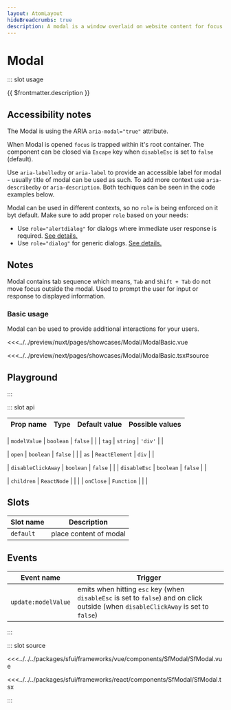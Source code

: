 ```yaml
---
layout: AtomLayout
hideBreadcrumbs: true
description: A modal is a window overlaid on website content for focus on primary action that requires user interaction. That is, users cannot interact with the content outside.
---
```

# Modal

::: slot usage

{{ $frontmatter.description }}

## Accessibility notes

The Modal is using the ARIA `aria-modal="true"` attribute.

When Modal is opened `focus` is trapped within it's root container. The component can be closed via `Escape` key when `disableEsc` is set to `false` (default).

Use `aria-labelledby` or `aria-label` to provide an accessible label for modal - usually title of modal can be used as such. To add more context use `aria-describedby` or `aria-description`. Both techiques can be seen in the code examples below.

Modal can be used in different contexts, so no `role` is being enforced on it byt default. Make sure to add proper `role` based on your needs:

- Use `role="alertdialog"` for dialogs where immediate user response is required. [See details.](https://developer.mozilla.org/en-US/docs/Web/Accessibility/ARIA/Roles/alertdialog_role)
- Use `role="dialog"` for generic dialogs. [See details.](https://developer.mozilla.org/en-US/docs/Web/Accessibility/ARIA/Roles/dialog_role)

## Notes

Modal contains tab sequence which means, `Tab` and `Shift + Tab` do not move focus outside the modal. Used to prompt the user for input or response to displayed information.

### Basic usage

Modal can be used to provide additional interactions for your users.

<Showcase showcase-name="Modal/ModalBasic" style="min-height:400px">

<!-- vue -->
<<<../../preview/nuxt/pages/showcases/Modal/ModalBasic.vue
<!-- end vue -->
<!-- react -->
<<<../../preview/next/pages/showcases/Modal/ModalBasic.tsx#source
<!-- end react -->

</Showcase>

## Playground

<Generate style="height: 600px"/>

:::

::: slot api

| Prop name             | Type                       | Default value | Possible values                        |
|-----------------------|----------------------------|---------------|----------------------------------------|
<!-- vue -->
| `modelValue`            | `boolean`                    | `false`         |                                        |
| `tag`                   | `string`                     | `'div'`         |                                        |
<!-- end vue -->
<!-- react -->
| `open`                  | `boolean`                    | `false`         |                                        |
| `as`                    | `ReactElement`               | `div`         |                                        |
<!-- end react -->
|  `disableClickAway`     | `boolean`                    | `false`        |                                        |
|  `disableEsc`           |  `boolean`                   | `false`        |                                        |
<!-- react -->
|  `children`             |  `ReactNode`                 |               |                                        |
|  `onClose`              |  `Function`                  |               |                                        |
<!-- end react -->
<!-- vue -->

## Slots

| Slot name | Description             |
| --------- | ----------------------- |
| `default`   | place content of modal |

## Events

| Event name        | Trigger                        |
| ----------------- | ------------------------------ |
| `update:modelValue` | emits when hitting `esc` key (when `disableEsc` is set to `false`) and on click outside (when `disableClickAway` is set to `false`) |
<!-- end vue -->
:::

::: slot source
<SourceCode>
<!-- vue -->
<<<../../../packages/sfui/frameworks/vue/components/SfModal/SfModal.vue
<!-- end vue -->
<!-- react -->
<<<../../../packages/sfui/frameworks/react/components/SfModal/SfModal.tsx
<!-- end react -->
</SourceCode>
:::

